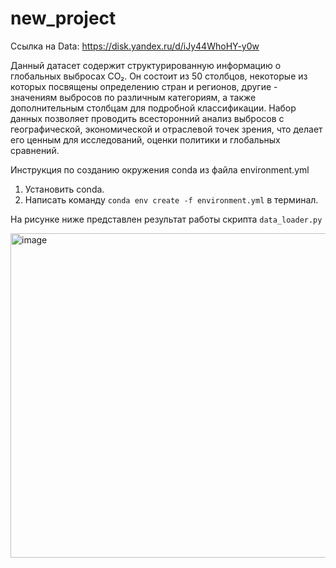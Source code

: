 # new_project
Ссылка на Data: https://disk.yandex.ru/d/iJy44WhoHY-y0w

Данный датасет содержит структурированную информацию о глобальных выбросах CO₂. Он состоит из 50 столбцов, некоторые из которых посвящены определению стран и регионов, другие - значениям выбросов по различным категориям, а также дополнительным столбцам для подробной классификации. Набор данных позволяет проводить всесторонний анализ выбросов с географической, экономической и отраслевой точек зрения, что делает его ценным для исследований, оценки политики и глобальных сравнений.

Инструкция по созданию окружения conda из файла environment.yml
1. Установить conda.
2. Написать команду ```conda env create -f environment.yml``` в терминал.

На рисунке ниже представлен результат работы скрипта `data_loader.py`

<img width="1026" height="519" alt="image" src="https://github.com/user-attachments/assets/62c12512-452b-41c7-b7a0-86a919d5e79b" />
